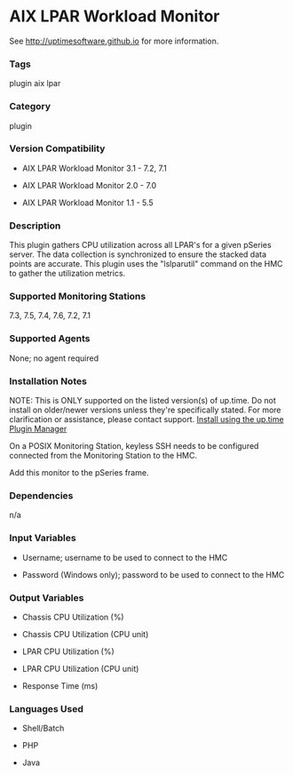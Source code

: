 # AIX LPAR Workload Monitor

See http://uptimesoftware.github.io for more information.

### Tags 
 plugin   aix   lpar  

### Category

plugin

### Version Compatibility


  
* AIX LPAR Workload Monitor 3.1 - 7.2, 7.1
  

  
* AIX LPAR Workload Monitor 2.0 - 7.0
  

  
* AIX LPAR Workload Monitor 1.1 - 5.5
  


### Description
This plugin gathers CPU utilization across all LPAR's for a given pSeries server. The data collection is synchronized to ensure the stacked data points are accurate. This plugin uses the "lslparutil" command on the HMC to gather the utilization metrics.


### Supported Monitoring Stations

7.3, 7.5, 7.4, 7.6, 7.2, 7.1

### Supported Agents
None; no agent required

### Installation Notes
<p>NOTE: This is ONLY supported on the listed version(s) of up.time. Do not install on older/newer versions unless they're specifically stated. For more clarification or assistance, please contact support.
<a href="https://github.com/uptimesoftware/uptime-plugin-manager">Install using the up.time Plugin Manager</a></p>

<p>On a POSIX Monitoring Station, keyless SSH needs to be configured connected from the Monitoring Station to the HMC.</p>

<p>Add this monitor to the pSeries frame.</p>


### Dependencies
<p>n/a</p>


### Input Variables

* Username; username to be used to connect to the HMC

* Password (Windows only); password to be used to connect to the HMC


### Output Variables


* Chassis CPU Utilization (%)

* Chassis CPU Utilization (CPU unit)

* LPAR CPU Utilization (%)

* LPAR CPU Utilization (CPU unit)

* Response Time (ms)


### Languages Used

* Shell/Batch

* PHP

* Java


